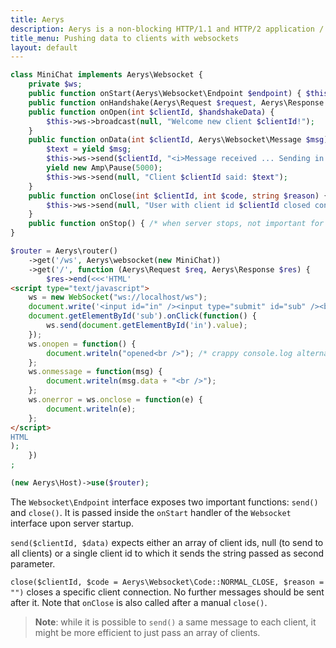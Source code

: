 ```yaml
---
title: Aerys
description: Aerys is a non-blocking HTTP/1.1 and HTTP/2 application / websocket / static file server.
title_menu: Pushing data to clients with websockets
layout: default
---
```


```php
class MiniChat implements Aerys\Websocket {
	private $ws;
	public function onStart(Aerys\Websocket\Endpoint $endpoint) { $this->ws = $endpoint; }
	public function onHandshake(Aerys\Request $request, Aerys\Response $response) { }
	public function onOpen(int $clientId, $handshakeData) {
		$this->ws->broadcast(null, "Welcome new client $clientId!");
	}
	public function onData(int $clientId, Aerys\Websocket\Message $msg) {
		$text = yield $msg;
		$this->ws->send($clientId, "<i>Message received ... Sending in 5 seconds ...</i>");
		yield new Amp\Pause(5000);
		$this->ws->send(null, "Client $clientId said: $text");
	}
	public function onClose(int $clientId, int $code, string $reason) {
		$this->ws->send(null, "User with client id $clientId closed connection with code $code");
	}
	public function onStop() { /* when server stops, not important for now */ }
}

$router = Aerys\router()
	->get('/ws', Aerys\websocket(new MiniChat))
	->get('/', function (Aerys\Request $req, Aerys\Response $res) {
		$res->end(<<<'HTML'
<script type="text/javascript">
	ws = new WebSocket("ws://localhost/ws");
	document.write('<input id="in" /><input type="submit" id="sub" /><br />');
	document.getElementById('sub').onClick(function() {
		ws.send(document.getElementById('in').value);
	});
	ws.onopen = function() {
		document.writeln("opened<br />"); /* crappy console.log alternative for example purposes */
	};
	ws.onmessage = function(msg) {
		document.writeln(msg.data + "<br />");
	};
	ws.onerror = ws.onclose = function(e) {
		document.writeln(e);
	};
</script>
HTML
);
	})
;

(new Aerys\Host)->use($router);
```

The `Websocket\Endpoint` interface exposes two important functions: `send()` and `close()`. It is passed inside the `onStart` handler of the `Websocket` interface upon server startup.

`send($clientId, $data)` expects either an array of client ids, null (to send to all clients) or a single client id to which it sends the string passed as second parameter.

`close($clientId, $code = Aerys\Websocket\Code::NORMAL_CLOSE, $reason = "")` closes a specific client connection. No further messages should be sent after it. Note that `onClose` is also called after a manual `close()`.

> **Note**: while it is possible to `send()` a same message to each client, it might be more efficient to just pass an array of clients.
